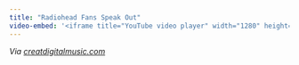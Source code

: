 ```yaml
---
title: "Radiohead Fans Speak Out"
video-embed: '<iframe title="YouTube video player" width="1280" height="750" src="http://www.youtube.com/embed/UHS3ci9H_Uc?rel=0&amp;hd=1" frameborder="0" allowfullscreen></iframe>'
---
```

<p><i>Via </i><a href="http://createdigitalmusic.com/2011/04/let-it-all-out-therapy-for-radiohead-fans-courtesy-bbc" title="" target=""><i>creatdigitalmusic.com</i></a></p>
